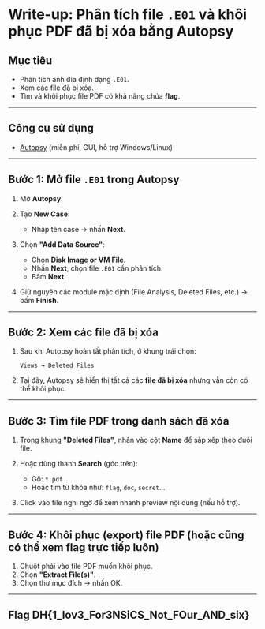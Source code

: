 # Write-up: Phân tích file `.E01` và khôi phục PDF đã bị xóa bằng Autopsy

## Mục tiêu

- Phân tích ảnh đĩa định dạng `.E01`.
- Xem các file đã bị xóa.
- Tìm và khôi phục file PDF có khả năng chứa **flag**.

---

## Công cụ sử dụng

- [Autopsy](https://www.autopsy.com/) (miễn phí, GUI, hỗ trợ Windows/Linux)

---

## Bước 1: Mở file `.E01` trong Autopsy

1. Mở **Autopsy**.
2. Tạo **New Case**:

   - Nhập tên case → nhấn **Next**.

3. Chọn **"Add Data Source"**:

   - Chọn **Disk Image or VM File**.
   - Nhấn **Next**, chọn file `.E01` cần phân tích.
   - Bấm **Next**.

4. Giữ nguyên các module mặc định (File Analysis, Deleted Files, etc.) → bấm **Finish**.

---

## Bước 2: Xem các file đã bị xóa

1. Sau khi Autopsy hoàn tất phân tích, ở khung trái chọn:

   ```
   Views → Deleted Files
   ```

2. Tại đây, Autopsy sẽ hiển thị tất cả các **file đã bị xóa** nhưng vẫn còn có thể khôi phục.

---

## Bước 3: Tìm file PDF trong danh sách đã xóa

1. Trong khung **"Deleted Files"**, nhấn vào cột **Name** để sắp xếp theo đuôi file.
2. Hoặc dùng thanh **Search** (góc trên):

   - Gõ: `*.pdf`
   - Hoặc tìm từ khóa như: `flag`, `doc`, `secret`...

3. Click vào file nghi ngờ để xem nhanh preview nội dung (nếu hỗ trợ).

---

## Bước 4: Khôi phục (export) file PDF (hoặc cũng có thể xem flag trực tiếp luôn)

1. Chuột phải vào file PDF muốn khôi phục.
2. Chọn **"Extract File(s)"**.
3. Chọn thư mục đích → nhấn OK.

---

## Flag DH{1_lov3_For3NSiCS_Not_FOur_AND_six}
